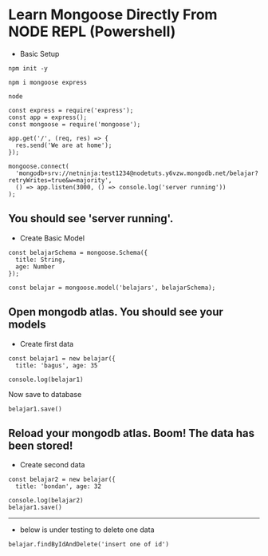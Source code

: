 # Learn Mongoose Directly From NODE REPL (Powershell)

* Basic Setup
```
npm init -y

npm i mongoose express

node

const express = require('express');
const app = express();
const mongoose = require('mongoose');

app.get('/', (req, res) => {
  res.send('We are at home');
});

mongoose.connect(
  'mongodb+srv://netninja:test1234@nodetuts.y6vzw.mongodb.net/belajar?retryWrites=true&w=majority',
  () => app.listen(3000, () => console.log('server running'))
);
```
You should see 'server running'.
---
* Create Basic Model
```
const belajarSchema = mongoose.Schema({
  title: String,
  age: Number
});

const belajar = mongoose.model('belajars', belajarSchema);
```
Open mongodb atlas. You should see your models
---
* Create first data
```
const belajar1 = new belajar({
  title: 'bagus', age: 35

console.log(belajar1)
```
Now save to database
```
belajar1.save()
```
Reload your mongodb atlas. Boom! The data has been stored!
---
* Create second data
```
const belajar2 = new belajar({
  title: 'bondan', age: 32

console.log(belajar2)
belajar1.save()
```
---

* below is under testing to delete one data
```
belajar.findByIdAndDelete('insert one of id')
```
